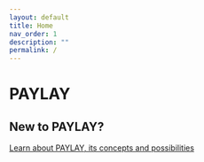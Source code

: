 ```yaml
---
layout: default
title: Home
nav_order: 1
description: ""
permalink: /
---
```


# PAYLAY

## New to PAYLAY?
[Learn about PAYLAY, its concepts and possibilities](/getting-started)